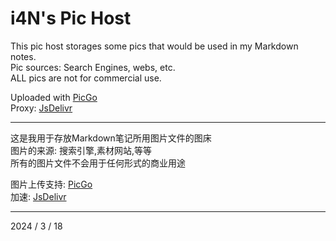 # i4N's Pic Host

This pic host storages some pics that would be used in my Markdown notes.<br>
Pic sources: Search Engines, webs, etc.<br>
ALL pics are not for commercial use.

Uploaded with [PicGo](https://github.com/Molunerfinn/picgo)<br>
Proxy: [JsDelivr](https://www.jsdelivr.com/?docs=gh)

-----------

这是我用于存放Markdown笔记所用图片文件的图床<br>
图片的来源: 搜索引擎,素材网站,等等<br>
所有的图片文件不会用于任何形式的商业用途

图片上传支持: [PicGo](https://github.com/Molunerfinn/picgo)<br>
加速: [JsDelivr](https://www.jsdelivr.com/?docs=gh)

-----------
2024  / 3 / 18
